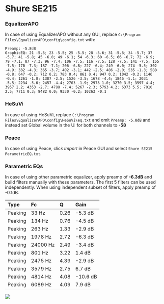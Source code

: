 # Shure SE215

### EqualizerAPO
In case of using EqualizerAPO without any GUI, replace `C:\Program Files\EqualizerAPO\config\config.txt`
with:
```
Preamp: -5.8dB
GraphicEQ: 21 -5.5; 23 -5.5; 25 -5.5; 28 -5.6; 31 -5.6; 34 -5.7; 37 -5.7; 41 -5.8; 45 -6.0; 49 -6.1; 54 -6.3; 60 -6.5; 66 -6.7; 72 -6.9; 79 -7.1; 87 -7.3; 96 -7.4; 106 -7.5; 116 -7.5; 128 -7.5; 141 -7.5; 155 -7.5; 170 -7.3; 187 -7.1; 206 -6.8; 227 -6.4; 249 -6.0; 274 -5.5; 302 -4.9; 332 -4.3; 365 -3.7; 402 -3.1; 442 -2.5; 486 -2.0; 535 -1.3; 588 -0.8; 647 -0.2; 712 0.2; 783 0.4; 861 0.4; 947 0.2; 1042 -0.2; 1146 -0.4; 1261 -1.0; 1387 -2.5; 1526 -3.5; 1678 -4.4; 1846 -5.1; 2031 -5.5; 2234 -5.6; 2457 -4.4; 2703 -1.9; 2973 1.0; 3270 3.5; 3597 4.4; 3957 2.2; 4353 -2.7; 4788 -7.4; 5267 -2.3; 5793 4.2; 6373 5.5; 7010 2.5; 7711 0.3; 8482 0.0; 9330 -0.2; 10263 -0.1
```

### HeSuVi
In case of using HeSuVi, replace `C:\Program Files\EqualizerAPO\config\HeSuVi\eq.txt` and omit `Preamp:
-5.8dB` and instead set Global volume in the UI for both channels to **-58**

### Peace
In case of using Peace, click *Import* in Peace GUI and select `Shure SE215 ParametricEQ.txt`.

### Parametric EQs
In case of using other parametric equalizer, apply preamp of **-6.3dB** and build filters manually
with these parameters. The first 5 filters can be used independently.
When using independent subset of filters, apply preamp of -0.1dB.

| Type    | Fc       |    Q | Gain     |
|:--------|:---------|:-----|:---------|
| Peaking | 33 Hz    | 0.26 | -5.3 dB  |
| Peaking | 134 Hz   | 0.76 | -4.5 dB  |
| Peaking | 263 Hz   | 1.33 | -2.9 dB  |
| Peaking | 1978 Hz  | 2.72 | -6.3 dB  |
| Peaking | 24000 Hz | 2.49 | -3.4 dB  |
| Peaking | 801 Hz   | 3.22 | 1.4 dB   |
| Peaking | 2475 Hz  | 4.39 | -2.9 dB  |
| Peaking | 3579 Hz  | 2.75 | 6.7 dB   |
| Peaking | 4814 Hz  | 4.08 | -10.6 dB |
| Peaking | 6089 Hz  | 4.09 | 7.9 dB   |

![](https://raw.githubusercontent.com/jaakkopasanen/AutoEq/master/results/headphonecom/sbaf-serious/Shure%20SE215/Shure%20SE215.png)